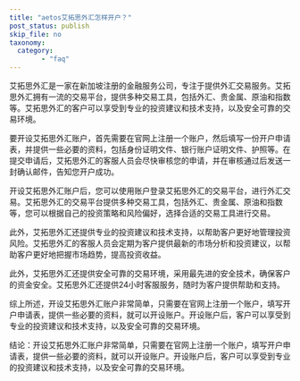 ```yaml
---
title: "aetos艾拓思外汇怎样开户？"
post_status: publish
skip_file: no
taxonomy:
  category:
        - "faq"
---
```


艾拓思外汇是一家在新加坡注册的金融服务公司，专注于提供外汇交易服务。艾拓思外汇拥有一流的交易平台，提供多种交易工具，包括外汇、贵金属、原油和指数等。艾拓思外汇的客户可以享受到专业的投资建议和技术支持，以及安全可靠的交易环境。

要开设艾拓思外汇账户，首先需要在官网上注册一个账户，然后填写一份开户申请表，并提供一些必要的资料，包括身份证明文件、银行账户证明文件、护照等。在提交申请后，艾拓思外汇的客服人员会尽快审核您的申请，并在审核通过后发送一封确认邮件，告知您开户成功。

开设艾拓思外汇账户后，您可以使用账户登录艾拓思外汇的交易平台，进行外汇交易。艾拓思外汇的交易平台提供多种交易工具，包括外汇、贵金属、原油和指数等，您可以根据自己的投资策略和风险偏好，选择合适的交易工具进行交易。

此外，艾拓思外汇还提供专业的投资建议和技术支持，以帮助客户更好地管理投资风险。艾拓思外汇的客服人员会定期为客户提供最新的市场分析和投资建议，以帮助客户更好地把握市场趋势，提高投资收益。

此外，艾拓思外汇还提供安全可靠的交易环境，采用最先进的安全技术，确保客户的资金安全。艾拓思外汇还提供24小时客服服务，随时为客户提供帮助和支持。

综上所述，开设艾拓思外汇账户非常简单，只需要在官网上注册一个账户，填写开户申请表，提供一些必要的资料，就可以开设账户。开设账户后，客户可以享受到专业的投资建议和技术支持，以及安全可靠的交易环境。

结论：开设艾拓思外汇账户非常简单，只需要在官网上注册一个账户，填写开户申请表，提供一些必要的资料，就可以开设账户。开设账户后，客户可以享受到专业的投资建议和技术支持，以及安全可靠的交易环境。
